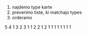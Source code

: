 1. najdemo type karte
2. preverimo tiste, ki matchajo types
3. orderamo

5
4 1
3 2
3 1 1
2 2 1
2 1 1 1
1 1 1 1 1
